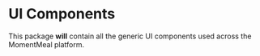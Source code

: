 # UI Components

This package **will** contain all the generic UI components used across the MomentMeal platform.
